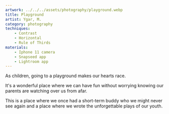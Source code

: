 ```yaml
---
artwork: ../../../assets/photography/playground.webp
title: Playground
artist: Ygar, M.
category: photography
techniques:
    - Contrast
    - Horizontal
    - Rule of Thirds
materials:
    - Iphone 11 camera
    - Snapseed app
    - Lightroom app
---
```


As children, going to a playground makes our hearts race.

It's a wonderful place where we can have fun without worrying knowing our parents are watching over us from afar.

This is a place where we once had a short-term buddy who we might never see again and a place where we wrote the unforgettable plays of our youth.
